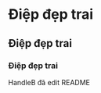 <!-- # giống như h1 vậy -->
# Điệp đẹp trai
## Điệp đẹp trai
### Điệp đẹp trai

HandleB đã edit README
